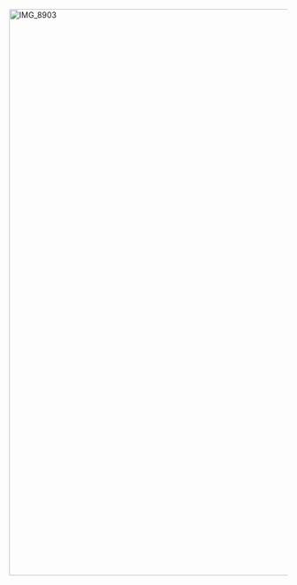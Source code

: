 <!DOCTYPE html>
<body>
<img src:"https://flic.kr/p/2qV1Yo9" alt:"Information Request">
<body>
<a data-flickr-embed="false" href="https://www.flickr.com/photos/202518095@N03/54421218932/in/dateposted-public/" title="IMG_8903"><img src="https://live.staticflickr.com/65535/54421218932_21ba70ae05_b.jpg" width="803" height="1024" alt="IMG_8903"/></a><script async src="//embedr.flickr.com/assets/client-code.js" charset="utf-8"></script>
</html>
